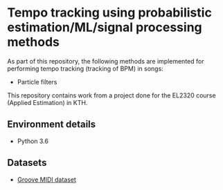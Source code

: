# Tempo tracking using probabilistic estimation/ML/signal processing methods

As part of this repository, the following methods are implemented for performing tempo tracking (tracking of BPM) in songs:

* Particle filters

This repository contains work from a project done for the EL2320 course (Applied Estimation) in KTH. 

## Environment details

* Python 3.6

## Datasets

* [Groove MIDI dataset](https://magenta.tensorflow.org/datasets/groove#midi-data)

 
